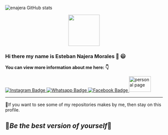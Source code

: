<!-- <style>
    :root{
        --main-color: #a781ff;
    }
    body{
        background-color:black;
    }
    span{
        color:var(--main-color);
    }
    .link{
        color:orange;
        text-decoration:none;
    }
    .personal-logo{
        display:flex;
        flex-direction:column;
        justify-content:center;
        align-items:center;
        background-color:#1e1e1e;
        height:8vh;
    }
    .personal-logo:hover{
        cursor:hand;
    }
    .personal-logo p:hover{
        color:white;
    }
    .personal-logo img{
        width:4vh
    }
    .personal-logo p{
        color: var(--main-color);
        font-size:.9em;
        margin: 0  .4em;
        transition: 0.5s ease;
    }
    .badges{
        display:flex;
        gap:.4em;
        align-items:center;
    }

</style> -->
![enajera GitHub stats](https://github-readme-stats.vercel.app/api?username=enajera123&show_icons=true&theme=dark)
<html>
<body>
<div id="header" align="center">
  <img src="https://media.giphy.com/media/M9gbBd9nbDrOTu1Mqx/giphy.gif" width="100"/>
</div>

### Hi there my name is Esteban Najera Morales 👋 :smiley:
**You can view more information about me here: :point_down:**

<div class="badges">
    <a href="https://www.instagram.com/esteban_122020">
        <img src="https://img.shields.io/badge/Instagram-d959b4?style=for-the-badge&logo=instagram&logoColor=white" alt="Instagram Badge"/>
    </a>
    <a href="https://wa.me/+50661918721">
        <img src="https://img.shields.io/badge/Whatsapp-39bf30? style=for-the-badge&logo=Whatsapp&logoColor=white" alt="Whatsapp Badge"/>
    </a>
    <a href="https://www.facebook.com/esteban.najeramorales">
        <img src="https://img.shields.io/badge/Facebook-blue?style=for-the-badge&logo=facebook&logoColor=white" alt="Facebook Badge"/>
    </a>
    <a class="personal-logo" href="https://enajera.netlify.app">
        <img height="50" width="70" src="https://res.cloudinary.com/dhbio9ysd/image/upload/v1702922023/dfgsh7wronsysbtscltu.jpg" alt="personal page">
    </a>
</div>

------------------------------------------------------------
:pencil:If you want to see some of my repositories makes by me, then stay on this profile.

:leaves:*Be the best version of yourself*:leaves:
------------------------------------------------------------
</body>
</html>
